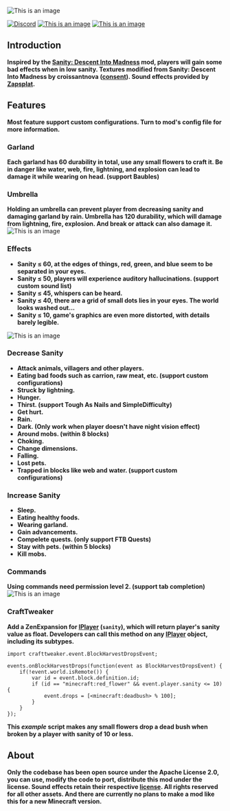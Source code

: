 ![This is an image](https://s21.ax1x.com/2025/01/15/pEiWBsx.png)

[![Discord](https://img.shields.io/discord/1321045735055163402?logo=discord&color=949af1)](https://discord.gg/JdrzWQvT3v)
[![This is an image](https://cf.way2muchnoise.eu/versions/1134090.svg)](https://www.curseforge.com/minecraft/mc-mods/sanity-prequel/files)
[![This is an image](https://cf.way2muchnoise.eu/full_1134090_downloads.svg)](https://www.curseforge.com/minecraft/mc-mods/sanity-prequel)
## Introduction
**Inspired by the [Sanity: Descent Into Madness](https://github.com/croissantnova/SanityDescentIntoMadness) mod, players will gain some bad effects when in low sanity. Textures modified from Sanity: Descent Into Madness by croissantnova ([consent](https://s21.ax1x.com/2025/02/02/pEZa9S0.png)). Sound effects provided by [Zapsplat](https://www.zapsplat.com).**
## Features
**Most feature support custom configurations. Turn to mod's config file for more information.**
### Garland
**Each garland has 60 durability in total, use any small flowers to craft it. Be in danger like water, web, fire, lightning, and explosion can lead to damage it while wearing on head. (support Baubles)**
### Umbrella
**Holding an umbrella can prevent player from decreasing sanity and damaging garland by rain. Umbrella has 120 durability, which will damage from lightning, fire, explosion. And break or attack can also damage it.**
![This is an image](https://s21.ax1x.com/2025/02/05/pEeKjN8.png)
### Effects
- **Sanity ≤ 60, at the edges of things, red, green, and blue seem to be separated in your eyes.**
- **Sanity ≤ 50, players will experience auditory hallucinations. (support custom sound list)**
- **Sanity ≤ 45, whispers can be heard.**
- **Sanity ≤ 40, there are a grid of small dots lies in your eyes. The world looks washed out...**
- **Sanity ≤ 10, game's graphics are even more distorted, with details barely legible.**

![This is an image](https://s21.ax1x.com/2025/01/18/pEkiLJU.png)
### Decrease Sanity
- **Attack animals, villagers and other players.**  
- **Eating bad foods such as carrion, raw meat, etc. (support custom configurations)**  
- **Struck by lightning.**  
- **Hunger.**  
- **Thirst. (support Tough As Nails and SimpleDifficulty)**  
- **Get hurt.**  
- **Rain.**  
- **Dark. (Only work when player doesn't have night vision effect)**  
- **Around mobs. (within 8 blocks)**  
- **Choking.**
- **Change dimensions.**  
- **Falling.**  
- **Lost pets.**  
- **Trapped in blocks like web and water. (support custom configurations)**
### Increase Sanity    
- **Sleep.**  
- **Eating healthy foods.**  
- **Wearing garland.**  
- **Gain advancements.**  
- **Compelete quests. (only support FTB Quests)**  
- **Stay with pets. (within 5 blocks)**  
- **Kill mobs.**
### Commands
**Using commands need permission level 2. (support tab completion)**
![This is an image](https://s21.ax1x.com/2025/01/17/pEFjK81.png)
### CraftTweaker
**Add a ZenExpansion for [IPlayer](https://docs.blamejared.com/1.12/en/Vanilla/Players/IPlayer) (`sanity`), which will return player's sanity value as float. Developers can call this method on any [IPlayer](https://docs.blamejared.com/1.12/en/Vanilla/Players/IPlayer) object, including its subtypes.**
```zenscript
import crafttweaker.event.BlockHarvestDropsEvent;

events.onBlockHarvestDrops(function(event as BlockHarvestDropsEvent) {
    if(!event.world.isRemote()) {
        var id = event.block.definition.id;
        if (id == "minecraft:red_flower" && event.player.sanity <= 10) {
            event.drops = [<minecraft:deadbush> % 100];
        }
    }
});
```
**This *example* script makes any small flowers drop a dead bush when broken by a player with sanity of 10 or less.**
## About
**Only the codebase has been open source under the Apache License 2.0, you can use, modify the code to port, distribute this mod under the license. Sound effects retain their respective [license](https://www.zapsplat.com/license-type/standard-license). All rights reserved for all other assets. And there are currently no plans to make a mod like this for a new Minecraft version.**